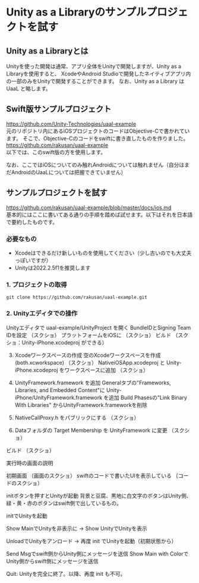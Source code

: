 # Unity as a Libraryのサンプルプロジェクトを試す

## Unity as a Libraryとは
Unityを使った開発は通常、アプリ全体をUnityで開発しますが、Unity as a Libraryを使用すると、
XcodeやAndroid Studioで開発したネイティブアプリ内の一部のみをUnityで開発することができます。
なお、Unity as a Library は UaaL と略します。

## Swift版サンプルプロジェクト
https://github.com/Unity-Technologies/uaal-example  
元のリポジトリ内にあるiOSプロジェクトのコードはObjective-Cで書かれています。
そこで、Objective-Cのコードをswiftに書き直したものを作りました。  
https://github.com/rakusan/uaal-example  
以下では、このswift版の方を使用します。

なお、ここではiOSについてのみ触れAndroidについては触れません（自分はまだAndroidのUaaLについては把握できていません）

## サンプルプロジェクトを試す
https://github.com/rakusan/uaal-example/blob/master/docs/ios.md  
基本的にはここに書いてある通りの手順を踏めば試せます。以下はそれを日本語で要約したものです。

### 必要なもの
- Xcodeはできるだけ新しいものを使用してください（少し古いのでも大丈夫っぽいですが）
- Unityは2022.2.5f1を推奨します


### 1. プロジェクトの取得
```git clone https://github.com/rakusan/uaal-example.git```

### 2. Unityエディタでの操作
Unityエディタで uaal-example/UnityProject を開く
BundleIDとSigning Team IDを設定
（スクショ）
プラットフォームをiOSに
（スクショ）
ビルド
（スクショ：Unity-iPhone.xcodeproj ができる）

3. Xcodeワークスペースの作成
空のXcodeワークスペースを作成 (both.xcworkspace)
（スクショ）
NativeiOSApp.xcodeproj と Unity-iPhone.xcodeproj をワークスペースに追加
（スクショ）

4. UnityFramework.framework を追加
Generalタブの"Frameworks, Libraries, and Embedded Content"に Unity-iPhone/UnityFramework.framework を追加
Build Phasesの"Link Binary With Libraries" からUnityFramework.frameworkを削除

5. NativeCallProxy.h をパブリックにする
（スクショ）

6. Dataフォルダの Target Membership を UnityFramework に変更
（スクショ）


ビルド
（スクショ）


実行時の画面の説明

初期画面
（画面のスクショ）
swiftのコードで書いたUIを表示している
（コードのスクショ）

initボタンを押すとUnityが起動
背景と豆腐、黒地に白文字のボタンはUnity側、
緑・黄・赤のボタンはswift側で出しているもの。

initでUnityを起動

Show MainでUnityを非表示に → Show UnityでUnityを表示

UnloadでUnityをアンロード → 再度 init でUnityを起動（初期状態から）

Send Msgでswift側からUnity側にメッセージを送信
Show Main with ColorでUnity側からswift側にメッセージを送信

Quit: Unityを完全に終了。以降、再度 init も不可。
